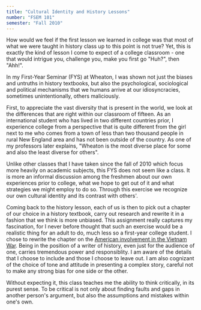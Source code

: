 ```yaml
---
title: "Cultural Identity and History Lessons"
number: "FSEM 101"
semester: "Fall 2010"
---
```

How would we feel if the first lesson we learned in college was that most of what we were taught in history class up to this point is not true? Yet, this is exactly the kind of lesson I come to expect of a college classroom - one that would intrigue you, challenge you, make you first go "Huh?", then "Ahh!".

In my First-Year Seminar (FYS) at Wheaton, I was shown not just the biases and untruths in history textbooks, but also the psychological, sociological and political mechanisms that we humans arrive at our idiosyncracies, sometimes unintentionally, others maliciously.

First, to appreciate the vast diversity that is present in the world, we look at the differences that are right within our classroom of fifteen. As an international student who has lived in two different countries prior, I experience college from a perspective that is quite different from the girl next to me who comes from a town of less than two thousand people in rural New England area and has not been outside of the country. As one of my professors later explains, "Wheaton is the most diverse place for some and also the least diverse for others".

Unlike other classes that I have taken since the fall of 2010 which focus more heavily on academic subjects, this FYS does not seem like a class. It is more an informal discussion among the freshmen about our own experiences prior to college, what we hope to get out of it and what strategies we might employ to do so. Through this exercise we recognize our own cultural identity and its contrast with others'.

Coming back to the history lesson, each of us is then to pick out a chapter of our choice in a history textbook, carry out research and rewrite it in a fashion that we think is more unbiased. This assignment really captures my fascination, for I never before thought that such an exercise would be a realistic thing for an adult to do, much less so a first-year college student. I chose to rewrite the chapter on the [American involvement in the Vietnam War](https://docs.google.com/document/d/1uRVAqByM1ea5lIRV_FvaL4330wAACjGlrewumU8-CMY/edit?usp=sharing). Being in the position of a writer of history, even just for the audience of one, carries tremendous power and responsiblity. I am aware of the details that I choose to include and those I choose to leave out. I am also cognizant of the choice of tone and attitude in presenting a complex story, careful not to make any strong bias for one side or the other.

Without expecting it, this class teaches me the ability to think critically, in its purest sense. To be critical is not only about finding faults and gaps in another person's argument, but also the assumptions and mistakes within one's own.